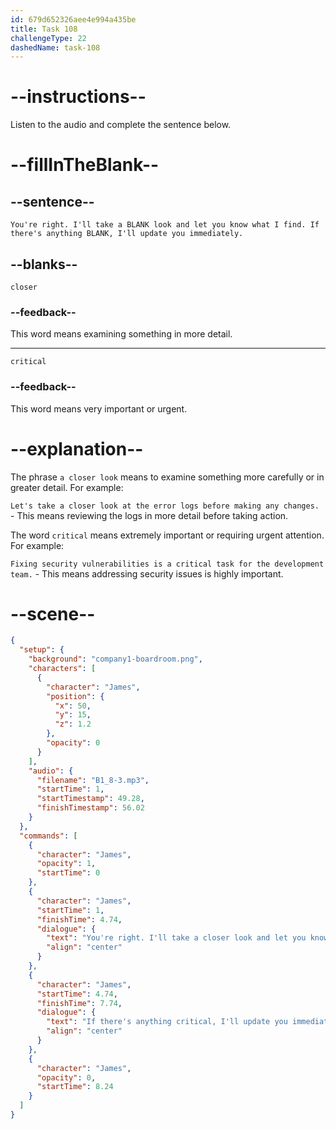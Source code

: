 ```yaml
---
id: 679d652326aee4e994a435be
title: Task 108
challengeType: 22
dashedName: task-108
---
```


<!-- (Audio) James: You're right. I'll take a closer look and let you know what I find. If there's anything critical, I'll update you immediately. -->

# --instructions--

Listen to the audio and complete the sentence below.

# --fillInTheBlank--

## --sentence--

`You're right. I'll take a BLANK look and let you know what I find. If there's anything BLANK, I'll update you immediately.`

## --blanks--

`closer`

### --feedback--

This word means examining something in more detail.

---

`critical`

### --feedback--

This word means very important or urgent.

# --explanation--

The phrase `a closer look` means to examine something more carefully or in greater detail. For example:

`Let's take a closer look at the error logs before making any changes.` - This means reviewing the logs in more detail before taking action.

The word `critical` means extremely important or requiring urgent attention. For example:

`Fixing security vulnerabilities is a critical task for the development team.` - This means addressing security issues is highly important.

# --scene--

```json
{
  "setup": {
    "background": "company1-boardroom.png",
    "characters": [
      {
        "character": "James",
        "position": {
          "x": 50,
          "y": 15,
          "z": 1.2
        },
        "opacity": 0
      }
    ],
    "audio": {
      "filename": "B1_8-3.mp3",
      "startTime": 1,
      "startTimestamp": 49.28,
      "finishTimestamp": 56.02
    }
  },
  "commands": [
    {
      "character": "James",
      "opacity": 1,
      "startTime": 0
    },
    {
      "character": "James",
      "startTime": 1,
      "finishTime": 4.74,
      "dialogue": {
        "text": "You're right. I'll take a closer look and let you know what I find.",
        "align": "center"
      }
    },
    {
      "character": "James",
      "startTime": 4.74,
      "finishTime": 7.74,
      "dialogue": {
        "text": "If there's anything critical, I'll update you immediately.",
        "align": "center"
      }
    },
    {
      "character": "James",
      "opacity": 0,
      "startTime": 8.24
    }
  ]
}
```
